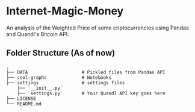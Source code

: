 # Internet-Magic-Money
An analysis of the Weighted Price of some criptocurrencies using Pandas and Quandl's Bitcoin API.

## Folder Structure (As of now)
    .
    ├── DATA                    # Pickled files from Pandas API
    ├── cool-graphs             # Notebooks
    ├── settings                # settings files
        ├── `__init__.py`
        ├── `settings.py`       # Your Quandl API key goes here      
    ├── LICENSE
    └── README.md
